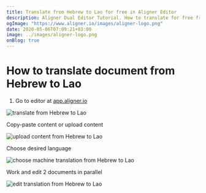 ```yaml
---
title: Translate from Hebrew to Lao for free in Aligner Editor
description: Aligner Dual Editor Tutorial. How to translate for free from Hebrew to Lao. Aligner is multilingual document management platform. 
ogImage: "https://www.aligner.io/images/aligner-logo.png"
date: 2020-05-06T07:09:21+03:00
image: ../images/aligner-logo.png
onBlog: true
---
```


# How to translate document from Hebrew to Lao

1. Go to editor at [app.aligner.io](https://app.aligner.io "Aligner App web page")

![translate from Hebrew to Lao](../aligner-blank-editor.png "translate from Hebrew to Lao")

Copy-paste content or upload content

![upload content from Hebrew to Lao](../aligner-uploaded-document.png "upload content from Hebrew to Lao")

Choose desired language

![choose machine translation from Hebrew to Lao](../aligner-language-dropdown.png "choose machine translation from Hebrew to Lao")

Work and edit 2 documents in parallel

![edit translation from Hebrew to Lao](../aligner-double-sitded-editor.png "edit translation from Hebrew to Lao")

